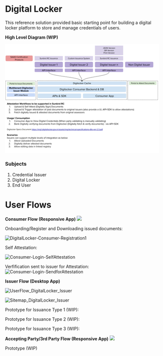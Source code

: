 # Digital Locker

This reference solution provided basic starting point for building a digital locker platform to store and manage credentials of users.

**High Level Diagram \(WIP\)**

![](../.gitbook/assets/digilocker-registry-and-credentialing-with-sunbird-rc.png)

### Subjects

1. Credential Issuer
2. Digital Locker
3. End User

# User Flows

**Consumer Flow (Responsive App)**
![](https://user-images.githubusercontent.com/580711/133377693-32621a79-e73f-4ce0-b8cf-99349dc7db56.png)

Onboarding/Register and Downloading issued documents:

![DigitalLocker-Consumer-Registration1](https://user-images.githubusercontent.com/580711/133726620-b42e0e23-263e-4a5e-a6ee-0d6a76a75230.gif)

Self Attestation:

![Consumer-Login-SelfAttestation](https://user-images.githubusercontent.com/580711/133727605-70a90dd4-9810-44c3-9db8-577eee4f0212.gif)

Verfification sent to issuer for Attestation:
![Consumer-Login-SendforAttestation](https://user-images.githubusercontent.com/580711/133727859-90a4521b-d20f-4aa7-adde-79c34fdccb68.gif)


**Issuer Flow (Desktop App)**

![UserFlow_DigitalLocker_Issuer](https://user-images.githubusercontent.com/580711/133727996-31a280cd-c7e7-4788-a7ff-88f6edf6a97d.jpg)

![Sitemap_DigitalLocker_Issuer](https://user-images.githubusercontent.com/580711/133728136-201d3ee0-6030-41f9-a06b-53b0d71dec55.jpg)


Prototype for Issuance Type 1 (WIP):

Prototype for Issuance Type 2 (WIP):

Prototype for Issuance Type 3 (WIP):

**Accepting Party/3rd Party Flow (Responsive App)**
![](https://user-images.githubusercontent.com/580711/133377793-256214f0-5450-4359-8b44-100ca1414a4b.png)

Prototype (WIP)
